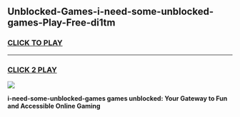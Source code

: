 
## Unblocked-Games-i-need-some-unblocked-games-Play-Free-di1tm
<h3>
<a href="https://premium76.site?title=i-need-some-unblocked-games&ref=18A1">CLICK TO PLAY</a></h3>
<hr>

<h3>
<a href="https://premium76.site?title=i-need-some-unblocked-games&ref=18A1">CLICK 2 PLAY</a>
  
</h3>

<a href="https://premium76.site?title=i-need-some-unblocked-games&ref=18A1"><img src="https://clearcache.store/games.png"></a>


**i-need-some-unblocked-games games unblocked: Your Gateway to Fun and Accessible Online Gaming**
